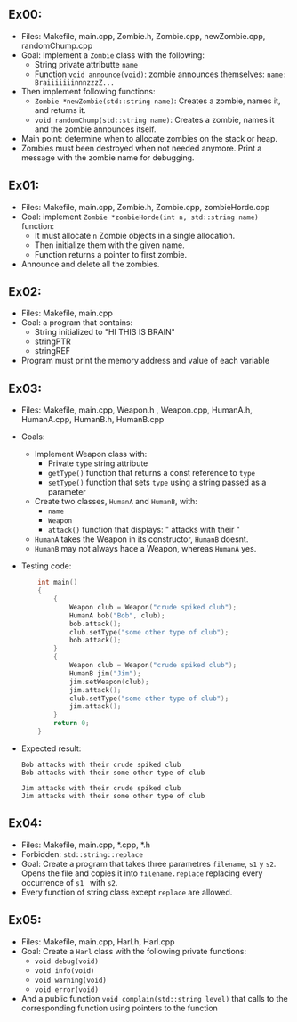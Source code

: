 ## Ex00:
- Files: Makefile, main.cpp, Zombie.h, Zombie.cpp, newZombie.cpp, randomChump.cpp
- Goal: Implement a `Zombie` class with the following:
    - String private attributte `name`
    - Function `void announce(void)`: zombie announces themselves: `name: BraiiiiiiinnnzzzZ...`
- Then implement following functions:
    - `Zombie *newZombie(std::string name)`: Creates a zombie, names it, and returns it.
    - `void randomChump(std::string name)`: Creates a zombie, names it and the zombie announces itself.
- Main point: determine when to allocate zombies on the stack or heap.
- Zombies must been destroyed when not needed anymore. Print a message with the zombie name for debugging.

## Ex01:
- Files: Makefile, main.cpp, Zombie.h, Zombie.cpp, zombieHorde.cpp
- Goal: implement `Zombie *zombieHorde(int n, std::string name)` function:
    - It must allocate `n` Zombie objects in a single allocation.
    - Then initialize them with the given name.
    - Function returns a pointer to first zombie.
- Announce and delete all the zombies.

## Ex02:
- Files: Makefile, main.cpp
- Goal: a program that contains:
    - String initialized to "HI THIS IS BRAIN"
    - stringPTR
    - stringREF
- Program must print the memory address and value of each variable

## Ex03:
- Files: Makefile, main.cpp, Weapon.h , Weapon.cpp, HumanA.h, HumanA.cpp, HumanB.h, HumanB.cpp
- Goals:
    - Implement Weapon class with:
        - Private `type` string attribute
        - `getType()` function that returns a const reference to `type`
        - `setType()` function that sets `type` using a string passed as a parameter
    - Create two classes, `HumanA` and `HumanB`, with:
        - `name`
        - `Weapon`
        - `attack()` function that displays: "<name> attacks with their <weapon type>" 
    - `HumanA` takes the Weapon in its constructor, `HumanB` doesnt.
    - `HumanB` may not always hace a Weapon, whereas `HumanA` yes.

- Testing code:
    ```c++
        int main()
        {
            {
                Weapon club = Weapon("crude spiked club");
                HumanA bob("Bob", club);
                bob.attack();
                club.setType("some other type of club");
                bob.attack();
            }
            {
                Weapon club = Weapon("crude spiked club");
                HumanB jim("Jim");
                jim.setWeapon(club);
                jim.attack();
                club.setType("some other type of club");
                jim.attack();
            }
            return 0;
        }
    ```
- Expected result:
    ```
    Bob attacks with their crude spiked club
    Bob attacks with their some other type of club
    
    Jim attacks with their crude spiked club
    Jim attacks with their some other type of club
    ```
## Ex04:
- Files: Makefile, main.cpp, *.cpp, *.h 
- Forbidden: `std::string::replace`
- Goal: Create a program that takes three parametres `filename`, `s1` y `s2`.
Opens the file and copies it into `filename.replace` replacing every occurrence of `s1 ` with `s2`.
- Every function of string class except `replace` are allowed.
 
## Ex05:
- Files: Makefile, main.cpp, Harl.h, Harl.cpp
- Goal: Create a `Harl` class with the following private functions:
    - `void debug(void)`
    - `void info(void)`
    - `void warning(void)`
    - `void error(void)`
- And a public function `void complain(std::string level)` that calls to the corresponding function using
pointers to the function
